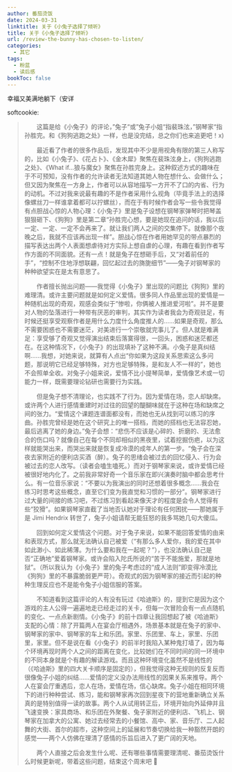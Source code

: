 ```yaml
---
author: 番茄烫饭
date: 2024-03-31
linktitle: 关于《小兔子选择了倾听》
title: 关于《小兔子选择了倾听》
url: /review-the-bunny-has-chosen-to-listen/
categories:
  - 其它
tags:
  - 粉蓝
  - 读后感
bookToc: false
---
```


幸福又美满地躺下（安详

softcookie:
  
>  这篇是给《小兔子》的评论，”兔子“或”兔子小姐“指裴珠泫，”钢琴家“指孙胜完。和《狗狗逃跑之处》一样，也是没完结，总之你们也来追更吧！x)
>
>  最近看了作者的很多作品后，发现其中不少是用视角有限的第三人称写的，比如《小兔子》、《花占卜》、《金木犀》聚焦在裴珠泫身上，《狗狗逃跑之处》、《What if…狼与魔女》聚焦在孙胜完身上。这种叙述方式的趣味在于不可预知，没有作者的允许读者无法知道其她人物在想什么、会做什么；但又因为聚焦在一方身上，作者可以从容地描写一方开不了口的内省、行为的动机。不过对我来说最有趣的不是作者采用什么视角（毕竟手法上的选择像螺丝刀一样谁拿着都可以拧螺丝），而在于有时候作者会写一些令我觉得有点胆战心惊的人物心理：《小兔子》里是兔子设想在钢琴家弹琴时把琴盖狠狠砸下、《狗狗》里是第二章“孙胜完心想，要是她现在追问的话，我以后一定、一定、一定不会再来了。就让我们两人之间的交集停下。就像那个夜晚之后，我就不应该再出现一样”。胆战心惊在作者用她罕见的带点暴烈的描写表达出两个人表面想虐待对方实际上想自虐的心理，有趣在看到作者写作方面的不同面貌。还有一点！就是兔子在想砸手后，又“对着前任的手”，“控制不住地浮想联翩，回忆起过去的旖旎细节”——兔子对钢琴家的种种欲望实在是太有意思了。
>
>  作者擅长抛出问题——我觉得《小兔子》里出现的问题比《狗狗》里的难理清。或许主要问题就是如何定义爱情。很多同人作品里出现的爱情是一种随机出现的奇观，观感会类似于“惨啦，你俩被人推进爱河啦”。并不是要对人物的坠落进行一种带有厌恶的审判，其实作为读者我会为奇观驻足，有时候还挺享受观察作者是用什么力度什么角度推人的……如果是奇观，那么不需要困惑也不需要迷茫，对美进行一个崇敬就完事儿了。但人就是难满足：享受够了奇观又觉得演出结束后落寞得很，一回头，困惑和迷茫都还在。在这种情况下，《小兔子》的出现填补了这种不满。小兔子是真纠结啊……我想，对她来说，就算有人点出“你如果为这段关系思索这么多问题，那说明它已经足够特殊，对方也足够特殊，是和友人不一样的”，她也不会照单全收。对兔子小姐来说，爱情不比小提琴简单，爱情像艺术或一切能力一样，既需要理论钻研也需要行为实践。
>
>  但是兔子想不清理论，也实践不了行为。因为爱情在场，恋人却缺席。或许两个人进行感情重建时对过往的回望的醍醐味就在于这种在场和缺席之间的张力。“爱情这个课题连谱面都没有，而她也无从找到可以练习的序曲。孙胜完曾经是她在这个研究上的唯一搭档，而她的搭档也无法容忍她，最后逃离了她的身边。”兔子会想：“悲伤不应该是心碎的、折磨的、无法愈合的伤口吗？就像自己在每个不同却相似的黑夜里，试着挖掘伤疤，以为这样就能哭出来，而哭出来就是恢复成冷漠的成年人的第一步。“兔子会在深夜去家附近的便利店买酒（醉）。兔子的思绪会被过去的回忆侵入、行为会被过去的恋人改写。（读者会嗑生嗑死。）而对于钢琴家来说，或许爱情已经被很好地内化了。之前我非常好奇一个音乐家在即兴演奏时脑中都会思考什么。有一位音乐家说：“不要以为我演出的同时还想着很多概念……我会在练习时思考这些概念，直至它们变为我直觉和习惯的一部分”。钢琴家进行过大量的间接的练习吧，不过练习到看起来像天才的程度是会令人觉得有些“狡猾”。如果钢琴家直截了当地否认她对于理论有任何困扰——那她属于是 Jimi Hendrix 转世了，兔子小姐请帮无能狂怒的我多骂她几句大傻瓜。
>
>  回到如何定义爱情这个问题。对于兔子来说，如果不能回答爱情的由来和表现方式，那么就无法确认自己被爱（“有那么多人爱你，我的爱在其中如此渺小、如此稀薄。为什么要和我在一起呢？”），也没法确认自己是否“正确地”爱着钢琴家。或许会陷入陀氏所说的“苦于不能施爱，那就是地狱”。（所以我认为《小兔子》里的兔子考虑过的“成人法则”即变得冷漠比《狗狗》里的不暴露脆弱更严苛）。奇观式的因为钢琴家的接近而引起的种种生理反应也不是能令兔子小姐信服的答案。
>
>  不知道看到这篇评论的人有没有玩过《哈迪斯》的，提到它是因为这个游戏的主人公得一遍遍地走已经走过的关卡，但每一次冒险会有一点点随机的变化、一点点新剧情。《小兔子》的前十四章让我回想起了被《哈迪斯》支配的心情：除了开篇两人在宴会厅相遇外，场景基本就是在兔子的家中、钢琴家的家中、钢琴家的车上和乐团。家里、乐团里、车上，家里、乐团里，家里。但不是说在看《小兔子》的前半时我陷入某种鬼打墙了，因为每个环境再现时两个人之间的距离在变化，比较她们在不同时间的同一环境中的不同本身就是个有趣的解读游戏。而且这种环境变化虽然不是线性的（《哈迪斯》里的四大关卡顺序是固定的），但我觉得这种无规则的反复反而很像兔子小姐的纠结……爱情的定义没办法用线性的因果关系来推导。两个人在宴会厅重遇后，恋人在场，爱情在场，信心缺席。兔子小姐在相同环境下的进行种种尝试、练习，能和钢琴家再次回到星夜下的营地重新确立关系真的是特别值得一读的故事。两个人从试用转正后，环境开始向外延伸并且飞速变换：家具商场、和乐团在外聚餐、兔子家附近的便利店、飞机上、钢琴家在加拿大的公寓、她过去经常去的小餐馆、高中、家、音乐厅、二人起舞的大街、首尔的超市，这种空间上的延展和节奏切换给我一种豁然开朗的感觉——两个人仿佛在理清了感情的乐旨后进入了更广阔的天地。
>
>  两个人直接之后会发生什么呢、还有哪些事情需要理清呢、番茄烫饭什么时候更新呢，带着这些问题，结束这个周末吧 🥲
